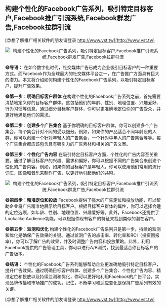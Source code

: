 ## **构建个性化的Facebook广告系列，吸引特定目标客户,Facebook推广引流系统,Facebook群发广告,Facebook拉群引流**

[😍想了解推广相关软件的朋友请登录 http://www.vst.tw](http://www.vst.tw)

 <center><img src="https://vst.tw/MP4/tuiguang/png/8.png" alt="构建个性化的Facebook广告系列，吸引特定目标客户,Facebook推广引流系统,Facebook群发广告,Facebook拉群引流"></center>

**😄导语：**
在如今数字化时代，社交媒体广告已成为企业吸引目标客户的一种重要方式。而Facebook作为全球最大的社交媒体平台之一，在广告推广方面具有巨大的潜力。本文将介绍如何构建个性化的Facebook广告系列，以吸引特定目标客户，提升广告效果。

**😄第一步：明确目标客户群体**
在构建个性化的Facebook广告系列之前，首先需要清楚地定义你的目标客户群体。这包括他们的年龄、性别、地理位置、兴趣爱好、行为习惯等信息。通过细分目标客户群体，你可以更准确地定位你的广告受众，并更好地满足他们的需求。

**😄第二步：创建多个广告集合**
基于你明确的目标客户群体，你可以创建多个广告集合，每个集合针对不同的受众细分。例如，如果你的产品适合不同年龄段的人群，你可以创建一个针对年轻人的广告集合，一个针对中年人的广告集合等等。每个广告集合都应该包含具有吸引力的广告素材和相关的广告文案。

**😄第三步：个性化广告内容**
在吸引特定目标客户方面，个性化的广告内容至关重要。通过了解目标客户的兴趣、需求和偏好，你可以根据不同的广告集合来创建个性化的广告内容。例如，如果你的目标客户是年轻人，你可以使用他们常用的流行词汇、图像和音乐来制作广告，以更好地引起他们的共鸣。

 <center><img src="https://vst.tw/MP4/tuiguang/png/1.png" alt="构建个性化的Facebook广告系列，吸引特定目标客户,Facebook推广引流系统,Facebook群发广告,Facebook拉群引流"></center>

**😄第四步：精准定位和投放**
Facebook提供了强大的广告定位和投放功能，可以帮助企业将广告精准地展示给目标客户。根据目标客户群体的属性，你可以选择合适的定位选项，如年龄、性别、地理位置、兴趣爱好等。此外，Facebook还提供了Lookalike Audience功能，可以根据你现有客户的特征来找到类似的潜在客户。

**😄第五步：监测和优化**
构建个性化的Facebook广告系列只是第一步，持续的监测和优化是确保广告效果的关键。通过监测广告的点击率、转化率和ROI（投资回报率），你可以了解广告的效果，并及时调整广告内容和投放策略。此外，利用Facebook提供的广告管理工具，你可以进行A/B测试，找到最适合你目标客户的广告版本。

**😄结语：**
个性化的Facebook广告系列能够帮助企业更准确地吸引特定目标客户，提升广告效果。通过明确目标客户群体、创建多个广告集合、个性化广告内容、精准定位和投放以及持续监测和优化，你可以更好地利用Facebook的广告平台，实现品牌传播和市场推广的成功。记住，不断学习和适应变化是保持广告系列有效的关键。

[😍想了解推广相关软件的朋友请登录 http://www.vst.tw](http://www.vst.tw)



